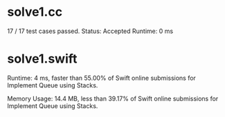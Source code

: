 # solve1.cc 

17 / 17 test cases passed.
Status: Accepted
Runtime: 0 ms

# solve1.swift

Runtime: 4 ms, faster than 55.00% of Swift online submissions for Implement Queue using Stacks.

Memory Usage: 14.4 MB, less than 39.17% of Swift online submissions for Implement Queue using Stacks.
